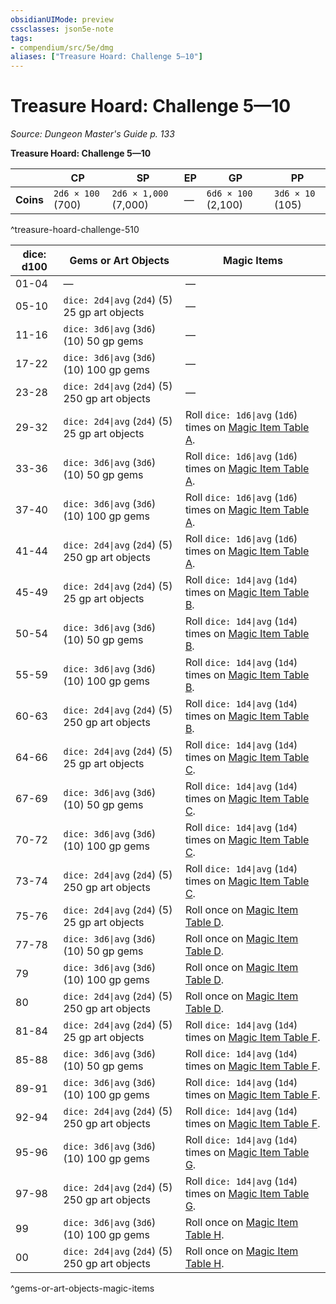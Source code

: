 ```yaml
---
obsidianUIMode: preview
cssclasses: json5e-note
tags:
- compendium/src/5e/dmg
aliases: ["Treasure Hoard: Challenge 5—10"]
---
```

# Treasure Hoard: Challenge 5—10
*Source: Dungeon Master's Guide p. 133* 

**Treasure Hoard: Challenge 5—10**

|  | CP | SP | EP | GP | PP |
|--|----|----|----|----|----|
| **Coins** | `2d6 × 100` (700) | `2d6 × 1,000` (7,000) | — | `6d6 × 100` (2,100) | `3d6 × 10` (105) |
^treasure-hoard-challenge-510

| dice: d100 | Gems or Art Objects | Magic Items |
|------------|---------------------|-------------|
| 01-04 | — | — |
| 05-10 | `dice: 2d4\|avg` (`2d4`) (5) 25 gp art objects | — |
| 11-16 | `dice: 3d6\|avg` (`3d6`) (10) 50 gp gems | — |
| 17-22 | `dice: 3d6\|avg` (`3d6`) (10) 100 gp gems | — |
| 23-28 | `dice: 2d4\|avg` (`2d4`) (5) 250 gp art objects | — |
| 29-32 | `dice: 2d4\|avg` (`2d4`) (5) 25 gp art objects | Roll `dice: 1d6\|avg` (`1d6`) times on [Magic Item Table A](4-Resources/Compendium/tables/magic-item-table-a.md). |
| 33-36 | `dice: 3d6\|avg` (`3d6`) (10) 50 gp gems | Roll `dice: 1d6\|avg` (`1d6`) times on [Magic Item Table A](4-Resources/Compendium/tables/magic-item-table-a.md). |
| 37-40 | `dice: 3d6\|avg` (`3d6`) (10) 100 gp gems | Roll `dice: 1d6\|avg` (`1d6`) times on [Magic Item Table A](4-Resources/Compendium/tables/magic-item-table-a.md). |
| 41-44 | `dice: 2d4\|avg` (`2d4`) (5) 250 gp art objects | Roll `dice: 1d6\|avg` (`1d6`) times on [Magic Item Table A](4-Resources/Compendium/tables/magic-item-table-a.md). |
| 45-49 | `dice: 2d4\|avg` (`2d4`) (5) 25 gp art objects | Roll `dice: 1d4\|avg` (`1d4`) times on [Magic Item Table B](4-Resources/Compendium/tables/magic-item-table-b.md). |
| 50-54 | `dice: 3d6\|avg` (`3d6`) (10) 50 gp gems | Roll `dice: 1d4\|avg` (`1d4`) times on [Magic Item Table B](4-Resources/Compendium/tables/magic-item-table-b.md). |
| 55-59 | `dice: 3d6\|avg` (`3d6`) (10) 100 gp gems | Roll `dice: 1d4\|avg` (`1d4`) times on [Magic Item Table B](4-Resources/Compendium/tables/magic-item-table-b.md). |
| 60-63 | `dice: 2d4\|avg` (`2d4`) (5) 250 gp art objects | Roll `dice: 1d4\|avg` (`1d4`) times on [Magic Item Table B](4-Resources/Compendium/tables/magic-item-table-b.md). |
| 64-66 | `dice: 2d4\|avg` (`2d4`) (5) 25 gp art objects | Roll `dice: 1d4\|avg` (`1d4`) times on [Magic Item Table C](4-Resources/Compendium/tables/magic-item-table-c.md). |
| 67-69 | `dice: 3d6\|avg` (`3d6`) (10) 50 gp gems | Roll `dice: 1d4\|avg` (`1d4`) times on [Magic Item Table C](4-Resources/Compendium/tables/magic-item-table-c.md). |
| 70-72 | `dice: 3d6\|avg` (`3d6`) (10) 100 gp gems | Roll `dice: 1d4\|avg` (`1d4`) times on [Magic Item Table C](4-Resources/Compendium/tables/magic-item-table-c.md). |
| 73-74 | `dice: 2d4\|avg` (`2d4`) (5) 250 gp art objects | Roll `dice: 1d4\|avg` (`1d4`) times on [Magic Item Table C](4-Resources/Compendium/tables/magic-item-table-c.md). |
| 75-76 | `dice: 2d4\|avg` (`2d4`) (5) 25 gp art objects | Roll once on [Magic Item Table D](4-Resources/Compendium/tables/magic-item-table-d.md). |
| 77-78 | `dice: 3d6\|avg` (`3d6`) (10) 50 gp gems | Roll once on [Magic Item Table D](4-Resources/Compendium/tables/magic-item-table-d.md). |
| 79 | `dice: 3d6\|avg` (`3d6`) (10) 100 gp gems | Roll once on [Magic Item Table D](4-Resources/Compendium/tables/magic-item-table-d.md). |
| 80 | `dice: 2d4\|avg` (`2d4`) (5) 250 gp art objects | Roll once on [Magic Item Table D](4-Resources/Compendium/tables/magic-item-table-d.md). |
| 81-84 | `dice: 2d4\|avg` (`2d4`) (5) 25 gp art objects | Roll `dice: 1d4\|avg` (`1d4`) times on [Magic Item Table F](4-Resources/Compendium/tables/magic-item-table-f.md). |
| 85-88 | `dice: 3d6\|avg` (`3d6`) (10) 50 gp gems | Roll `dice: 1d4\|avg` (`1d4`) times on [Magic Item Table F](4-Resources/Compendium/tables/magic-item-table-f.md). |
| 89-91 | `dice: 3d6\|avg` (`3d6`) (10) 100 gp gems | Roll `dice: 1d4\|avg` (`1d4`) times on [Magic Item Table F](4-Resources/Compendium/tables/magic-item-table-f.md). |
| 92-94 | `dice: 2d4\|avg` (`2d4`) (5) 250 gp art objects | Roll `dice: 1d4\|avg` (`1d4`) times on [Magic Item Table F](4-Resources/Compendium/tables/magic-item-table-f.md). |
| 95-96 | `dice: 3d6\|avg` (`3d6`) (10) 100 gp gems | Roll `dice: 1d4\|avg` (`1d4`) times on [Magic Item Table G](4-Resources/Compendium/tables/magic-item-table-g.md). |
| 97-98 | `dice: 2d4\|avg` (`2d4`) (5) 250 gp art objects | Roll `dice: 1d4\|avg` (`1d4`) times on [Magic Item Table G](4-Resources/Compendium/tables/magic-item-table-g.md). |
| 99 | `dice: 3d6\|avg` (`3d6`) (10) 100 gp gems | Roll once on [Magic Item Table H](4-Resources/Compendium/tables/magic-item-table-h.md). |
| 00 | `dice: 2d4\|avg` (`2d4`) (5) 250 gp art objects | Roll once on [Magic Item Table H](4-Resources/Compendium/tables/magic-item-table-h.md). |
^gems-or-art-objects-magic-items